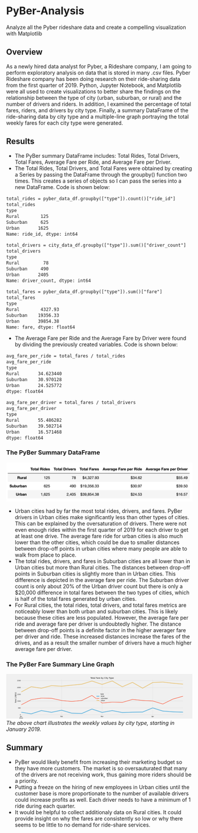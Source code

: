 # PyBer-Analysis
Analyze all the Pyber rideshare data and create a compelling visualization with Matplotlib
## Overview
As a newly hired data analyst for Pyber, a Rideshare company, I am going to perform exploratory analysis on data that is stored in many .csv files. Pyber Rideshare company has been doing research on their ride-sharing data from the first quarter of 2019. Python, Jupyter Notebook, and Matplotlib were all used to create visualizations to better share the findings on the relationship between the type of city (urban, suburban, or rural) and the number of drivers and riders. In addition, I examined the percentage of total fares, riders, and drivers by city type. Finally, a summary DataFrame of the ride-sharing data by city type and a multiple-line graph portraying the total weekly fares for each city type were generated.
## Results
- The PyBer summary DataFrame includes: Total Rides, Total Drivers, Total Fares, Average Fare per Ride, and Average Fare per Driver. 
- The Total Rides, Total Drivers, and Total Fares were obtained by creating a Series by passing the DataFrame through the groupby() function two times. This creates a series of objects so I can pass the series into a new DataFrame. Code is shown below:
```
total_rides = pyber_data_df.groupby(["type"]).count()["ride_id"]
total_rides
type
Rural        125
Suburban     625
Urban       1625
Name: ride_id, dtype: int64
```
```
total_drivers = city_data_df.groupby(["type"]).sum()["driver_count"]
total_drivers
type
Rural         78
Suburban     490
Urban       2405
Name: driver_count, dtype: int64
```
```
total_fares = pyber_data_df.groupby(["type"]).sum()["fare"]
total_fares
type
Rural        4327.93
Suburban    19356.33
Urban       39854.38
Name: fare, dtype: float64
```
- The Average Fare per Ride and the Average Fare by Driver were found by dividing the previously created variables. Code is shown below:
``` 
avg_fare_per_ride = total_fares / total_rides
avg_fare_per_ride
type
Rural       34.623440
Suburban    30.970128
Urban       24.525772
dtype: float64
```
```
avg_fare_per_driver = total_fares / total_drivers
avg_fare_per_driver
type
Rural       55.486282
Suburban    39.502714
Urban       16.571468
dtype: float64
```
### The PyBer Summary DataFrame
![](Images/PyBer_DataFrame.png)
- Urban cities had by far the most total rides, drivers, and fares. PyBer drivers in Urban cities make significantly less than other types of cities. This can be explained by the oversaturation of drivers. There were not even enough rides within the first quarter of 2019 for each driver to get at least one drive. The average fare ride for urban cities is also much lower than the other cities, which could be due to smaller distances between drop-off points in urban cities where many people are able to walk from place to place.
- The total rides, drivers, and fares in Suburban cities are all lower than in Urban cities but more than Rural cities. The distances between drop-off points in Suburban cities is slightly more than in Urban cities. This difference is depicted in the average fare per ride. The Suburban driver count is only about 20% of the Urban driver count but there is only a $20,000 difference in total fares between the two types of cities, which is half of the total fares generated by urban cities.
- For Rural cities, the total rides, total drivers, and total fares metrics are noticeably lower than both urban and suburban cities. This is likely because these cities are less populated. However, the average fare per ride and average fare per driver is undoubtedly higher. The distance between drop-off points is a definite factor in the higher averager fare per driver and ride. These increased distances increase the fares of the drives, and as a result the smaller number of drivers have a much higher average fare per driver.
### The PyBer Fare Summary Line Graph
![](Images/PyBer_fare_summary.png)
*The above chart illustrates the weekly values by city type, starting in January 2019.*
## Summary
- PyBer would likely benefit from increasing their marketing budget so they have more customers. The market is so oversauturated that many of the drivers are not receiving work, thus gaining more riders should be a priority.
- Putting a freeze on the hiring of new employees in Urban cities until the customer base is more proportionate to the number of available drivers could increase profits as well. Each driver needs to have a minimum of 1 ride during each quarter.
- It would be helpful to collect additionaly data on Rural cities. It could provide insight on why the fares are consistently so low or why there seems to be little to no demand for ride-share services.
